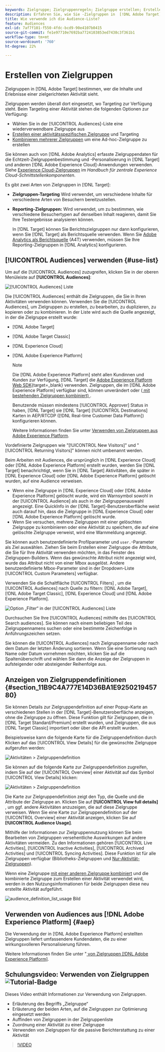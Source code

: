 ```yaml
---
keywords: Zielgruppe; Zielgruppenregeln; Zielgruppe erstellen; Erstellen von Zielgruppen; Zielgruppentargeting; Zielgruppenberichterstellung; Zielgruppenbericht; Segment; benutzerdefinierte Profilparameter; Zielgruppendefinition; Zielgruppenliste
description: Erfahren Sie, wie Sie -Zielgruppen in  [!DNL Adobe Target].
title: Wie verwende ich die Audience-Liste?
feature: Audiences
exl-id: 7af7f101-f550-4fdc-bcd9-90e4107b0415
source-git-commit: fe1e97710e7692ba7724103853ed7438c3f361b1
workflow-type: tm+mt
source-wordcount: '760'
ht-degree: 22%

---
```


# Erstellen von Zielgruppen

Zielgruppen in [!DNL Adobe Target] bestimmen, wer die Inhalte und Erlebnisse einer zielgerichteten Aktivität sieht.

Zielgruppen werden überall dort eingesetzt, wo Targeting zur Verfügung steht. Beim Targeting einer Aktivität stehen die folgenden Optionen zur Verfügung:

* Wählen Sie in der [!UICONTROL Audiences]-Liste eine wiederverwendbare Zielgruppe aus
* [Erstellen einer aktivitätsspezifischen Zielgruppe](/help/main/c-target/creating-activity-only-audience.md) und Targeting
* [Kombinieren mehrerer Zielgruppen](/help/main/c-target/combining-multiple-audiences.md#concept_A7386F1EA4394BD2AB72399C225981E5) um eine Ad-hoc-Zielgruppe zu erstellen

Sie können auch von [!DNL Adobe Analytics] erfasste Zielgruppendaten für die Echtzeit-Zielgruppenbestimmung und -Personalisierung in [!DNL Target] und anderen [!DNL Adobe Experience Cloud]-Anwendungen verwenden. Siehe [Experience Cloud-Zielgruppen](https://experienceleague.adobe.com/docs/core-services/interface/audiences/audience-library.html?lang=de) im *Handbuch für zentrale Experience Cloud-Schnittstellenkomponenten*.

Es gibt zwei Arten von Zielgruppen in [!DNL Target]:

* **Zielgruppen-Targeting** Wird verwendet, um verschiedene Inhalte für verschiedene Arten von Besuchern bereitzustellen.
* **Reporting-Zielgruppen:** Wird verwendet, um zu bestimmen, wie verschiedene Besuchertypen auf denselben Inhalt reagieren, damit Sie Ihre Testergebnisse analysieren können.

  In [!DNL Target] können Sie Berichtszielgruppen nur dann konfigurieren, wenn Sie [!DNL Target] als Berichtsquelle verwenden. Wenn Sie [Adobe Analytics als Berichtsquelle](/help/main/c-integrating-target-with-mac/a4t/a4t.md) (A4T) verwenden, müssen Sie Ihre Reporting-Zielgruppen in [!DNL Analytics] konfigurieren.

## [!UICONTROL Audiences] verwenden {#use-list}

Um auf die [!UICONTROL Audiences] zuzugreifen, klicken Sie in der oberen Menüleiste auf **[!UICONTROL Audiences]**:

![[!UICONTROL Audiences] Liste](assets/audiences_list.png)

Die [!UICONTROL Audiences] enthält die Zielgruppen, die Sie in Ihren Aktivitäten verwenden können. Verwenden Sie die [!UICONTROL Audiences], um Zielgruppen zu erstellen, zu bearbeiten, zu duplizieren, zu kopieren oder zu kombinieren. In der Liste wird auch die Quelle angezeigt, in der die Zielgruppe erstellt wurde:

* [!DNL Adobe Target]
* [!DNL Adobe Target Classic]
* [!DNL Experience Cloud]
* [!DNL Adobe Experience Platform]

  >[!NOTE]
  >
  >Die [!DNL Adobe Experience Platform] steht allen Kundinnen und Kunden zur Verfügung, [!DNL Target] die [Adobe Experience Platform Web SDK](https://experienceleague.adobe.com/docs/target-dev/developer/client-side/aep-web-sdk.html?lang=de){target=_blank} verwenden. Zielgruppen, die im [!DNL Adobe Experience Platform] verfügbar sind, können unverändert oder ([ mit bestehenden Zielgruppen kombiniert) ](/help/main/c-target/combining-multiple-audiences.md).
  >
  >Benutzende müssen mindestens [!UICONTROL Approver] Status in haben, [!DNL Target] sie [!DNL Target] [!UICONTROL Destinations] Karten in AEP/RTCDP ([!DNL Real-time Customer Data Platform]) konfigurieren können.
  >
  >Weitere Informationen finden Sie unter [Verwenden von Zielgruppen aus Adobe Experience Platform](#aep).

Vordefinierte Zielgruppen wie &quot;[!UICONTROL New Visitors]&quot; und &quot;[!UICONTROL Returning Visitors]&quot; können nicht umbenannt werden.

Beim Arbeiten mit Audiences, die ursprünglich in [!DNL Experience Cloud] oder [!DNL Adobe Experience Platform] erstellt wurden, werden Sie [!DNL Target] benachrichtigt, wenn Sie in [!DNL Target] Aktivitäten, die später in [!DNL Experience Cloud] oder [!DNL Adobe Experience Platform] gelöscht wurden, auf eine Audience verweisen.

* Wenn eine Zielgruppe in [!DNL Experience Cloud] oder [!DNL Adobe Experience Platform] gelöscht wurde, wird ein Warnsymbol sowohl in der [!UICONTROL Audience] als auch in der Zielgruppenauswahl angezeigt. Eine QuickInfo in der [!DNL Target]-Benutzeroberfläche weist auch darauf hin, dass die Zielgruppe in [!DNL Experience Cloud] oder [!DNL Adobe Experience Platform] gelöscht wurde.
* Wenn Sie versuchen, mehrere Zielgruppen mit einer gelöschten Zielgruppe zu kombinieren oder eine Aktivität zu speichern, die auf eine gelöschte Zielgruppe verweist, wird eine Warnmeldung angezeigt.

Sie können auch benutzerdefinierte Profilparameter und `user.`-Parameter als Ziel auswählen. Ziehen Sie beim Erstellen einer Zielgruppe die Attribute, die Sie für Ihre Aktivität verwenden möchten, in das Fenster des Zielgruppen-Builders. Wenn das gewünschte Attribut nicht angezeigt wird, wurde das Attribut nicht von einer Mbox ausgelöst. Andere benutzerdefinierte Mbox-Parameter sind in der Dropdown-Liste [!UICONTROL Custom Parameters] verfügbar.

Verwenden Sie die Schaltfläche [!UICONTROL Filters] , um die [!UICONTROL Audiences] nach Quelle zu filtern: [!DNL Adobe Target], [!DNL Adobe Target Classic], [!DNL Experience Cloud] und [!DNL Adobe Experience Platform].

![Option „Filter“ in der [!UICONTROL Audiences] Liste](assets/filters.png)

Durchsuchen Sie Ihre [!UICONTROL Audiences] mithilfe des [!UICONTROL Search audiences]. Sie können nach einem beliebigen Teil des Zielgruppennamens suchen oder eine bestimmte Zeichenfolge in Anführungszeichen setzen.

Sie können die [!UICONTROL Audiences] nach Zielgruppenname oder nach dem Datum der letzten Änderung sortieren. Wenn Sie eine Sortierung nach Name oder Datum vornehmen möchten, klicken Sie auf die Spaltenüberschrift und wählen Sie dann die Anzeige der Zielgruppen in aufsteigender oder absteigender Reihenfolge aus.

## Anzeigen von Zielgruppendefinitionen {#section_11B9C4A777E14D36BA1E925021945780}

Sie können Details zur Zielgruppendefinition auf einer Popup-Karte an verschiedenen Stellen in der [!DNL Target]-Benutzeroberfläche anzeigen, ohne die Zielgruppe zu öffnen. Diese Funktion gilt für Zielgruppen, die in [!DNL Target Standard/Premium] erstellt wurden, und Zielgruppen, die aus [!DNL Target Classic] importiert oder über die API erstellt wurden.

Beispielsweise kann die folgende Karte für die Zielgruppendefinition durch Klicken auf das [!UICONTROL View Details] für die gewünschte Zielgruppe aufgerufen werden:

![Aktivitäten > Zielgruppendefinition](assets/audience_definition_list.png)

Sie können auf die folgende Karte zur Zielgruppendefinition zugreifen, indem Sie auf der [!UICONTROL Overview] einer Aktivität auf das Symbol [!UICONTROL View Details] klicken:

![Aktivitäten > Zielgruppendefinition](assets/view-details-activity-overview.png)

Die Karte zur Zielgruppendefinition zeigt den Typ, die Quelle und die Attribute der Zielgruppe an. Klicken Sie auf **[!UICONTROL View full details]** , um ggf. andere Aktivitäten anzuzeigen, die auf diese Zielgruppe verweisen. Wenn Sie eine Karte zur Zielgruppendefinition auf der [!UICONTROL Overview] einer Aktivität anzeigen, klicken Sie auf **[!UICONTROL Audience Usage]**.

Mithilfe der Informationen zur Zielgruppennutzung können Sie beim Bearbeiten von Zielgruppen versehentliche Auswirkungen auf andere Aktivitäten vermeiden. Zu den Informationen gehören [!UICONTROL Live Activities], [!UICONTROL Inactive Activities], [!UICONTROL Archived Activities] und [!UICONTROL Syncing Activities]. Diese Funktion ist für alle Zielgruppen verfügbar (Bibliotheks-Zielgruppen und [Nur-Aktivität-Zielgruppen](/help/main/c-target/creating-activity-only-audience.md#concept_A6BADCF530ED4AE1852E677FEBE68483)).

Wenn eine Zielgruppe [mit einer anderen Zielgruppe kombiniert](/help/main/c-target/combining-multiple-audiences.md) und die kombinierte Zielgruppe zum Erstellen einer Aktivität verwendet wird, werden in den Nutzungsinformationen für beide Zielgruppen diese neu erstellte Aktivität aufgeführt.

![audience_definition_list_usage Bild](assets/audience_definition_list_usage.png)

<!--The following audience definition card is for an audience imported from the Adobe Experience Cloud. In this instance, the audience was imported from Adobe Audience Manager (AAM).

![Usage tab on Audience Definition card](assets/audience_definition_mc.png)

The following details are available for these imported audience types:

| Audience Type | Details |
|--- |--- |
|Mobile audience|Marketing Name, Vendor, and Model.<br>The `matches | does not match` operator displays instead of `equals | does not equal`<br>![Imported Mobile Audience](/help/main/c-target/c-audiences/assets/imported_mobile_audience.png).|
|Visitor-behavior audience|**user.categoryAffinity:** `categoryAffinity` with `FAVORITE` parameter.<br>![Imported Category Affinity](/help/main/c-target/c-audiences/assets/imported_category_affinity.png)<br>**Monitoring:** Monitoring service equals true.<br>**No Monitoring Service:** Monitoring service equals false.<br>![Imported Monitoring](/help/main/c-target/c-audiences/assets/imported_monitoring.png)|
|Audiences using the NOT operator|**Single Rule:** Target displays the audience in the format `[All Visitor AND [NOT [rule]`. Single NOT rule displays with AND with `AllVisitor` audience.<br>![Imported Not Audience](/help/main/c-target/c-audiences/assets/imported_not_audience.png)|

Keep the following points in mind as you work with imported audiences:

* Expression target audiences are no longer supported in Target Standard/Premium. 
* Target Standard/Premium does not support some deprecated audiences or has improved operators for ease of use. Because of this, the definition of an imported audience, although working as per definition, does not mean that same is now available for creation in the Standard/Premium interface. For example, Social Audiences are visible with their rules but Target Standard/Premium does not allow social audiences to be created.-->

## Verwenden von Audiences aus [!DNL Adobe Experience Platform] {#aep}

Die Verwendung der in [!DNL Adobe Experience Platform] erstellten Zielgruppen liefert umfassendere Kundendaten, die zu einer wirkungsvolleren Personalisierung führen.

Weitere Informationen finden Sie unter &quot;[ von Zielgruppen [!DNL Adobe Experience Platform]](/help/main/c-integrating-target-with-mac/integrating-with-rtcdp.md#aep).

## Schulungsvideo: Verwenden von Zielgruppen ![Tutorial-Badge](/help/main/assets/tutorial.png)

Dieses Video enthält Informationen zur Verwendung von Zielgruppen.

* Erläuterung des Begriffs „Zielgruppe“
* Erläuterung der beiden Arten, auf die Zielgruppen zur Optimierung eingesetzt werden
* Auffinden von Zielgruppen in der Zielgruppenliste
* Zuordnung einer Aktivität zu einer Zielgruppe
* Verwenden von Zielgruppen für die passive Berichterstattung zu einer Aktivität

>[!VIDEO](https://video.tv.adobe.com/v/17398)

